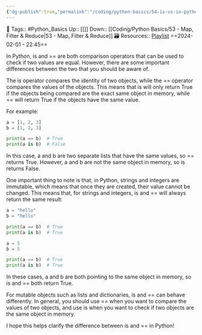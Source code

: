 ```yaml
---
{"dg-publish":true,"permalink":"/coding/python-basics/54-is-vs-in-python/","dgPassFrontmatter":true,"noteIcon":"3","created":"2024-02-01T22:45:06.147+05:30","updated":"2024-02-01T22:47:23.129+05:30"}
---
```


🧶 Tags:: #Python_Basics 
Up:: [[]]
Down:: [[Coding/Python Basics/53 - Map, Filter & Reduce\|53 - Map, Filter & Reduce]]
🗃 Resources:: [Playlist](https://www.youtube.com/playlist?list=PLu0W_9lII9agwh1XjRt242xIpHhPT2llg)
==2024-02-01 - 22:45==

In Python, is and == are both comparison operators that can be used to check if two values are equal. However, there are some important differences between the two that you should be aware of.

The is operator compares the identity of two objects, while the == operator compares the values of the objects. This means that is will only return True if the objects being compared are the exact same object in memory, while == will return True if the objects have the same value.

For example:
```python
a = [1, 2, 3]
b = [1, 2, 3]

print(a == b)  # True
print(a is b)  # False
```

In this case, a and b are two separate lists that have the same values, so == returns True. However, a and b are not the same object in memory, so is returns False.

One important thing to note is that, in Python, strings and integers are immutable, which means that once they are created, their value cannot be changed. This means that, for strings and integers, is and == will always return the same result:
```python
a = "hello"
b = "hello"

print(a == b)  # True
print(a is b)  # True

a = 5
b = 5

print(a == b)  # True
print(a is b)  # True
```

In these cases, a and b are both pointing to the same object in memory, so is and == both return True.

For mutable objects such as lists and dictionaries, is and == can behave differently. In general, you should use == when you want to compare the values of two objects, and use is when you want to check if two objects are the same object in memory.

I hope this helps clarify the difference between is and == in Python!